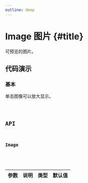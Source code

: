 ```yaml
---
outline: deep
---
```


# Image 图片 {#title}

可预览的图片。

## 代码演示

### 基本

单击图像可以放大显示。

<Code path="image/Base" />

## API

### Image

<div class="vp-table">

| 参数      | 说明 | 类型 | 默认值
| ----------- | ----------- | ----------- | ----------- |

</div>